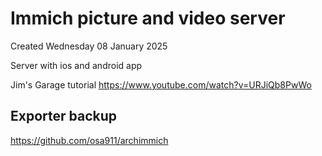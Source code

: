 # Immich picture and video server
Created Wednesday 08 January 2025

Server with ios and android app

Jim's Garage tutorial
<https://www.youtube.com/watch?v=URJiQb8PwWo>

Exporter backup
---------------

<https://github.com/osa911/archimmich>

